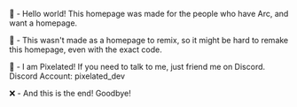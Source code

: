 🍎 - Hello world! This homepage was made for the people who have Arc, and want a homepage.

🫨 - This wasn't made as a homepage to remix, so it might be hard to remake this homepage, even with the exact code.

📌 - I am Pixelated! If you need to talk to me, just friend me on Discord. Discord Account: pixelated_dev

❌ - And this is the end! Goodbye!
